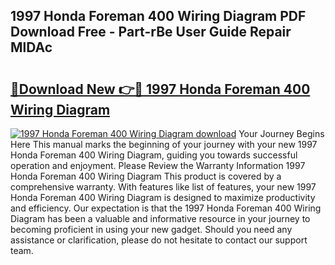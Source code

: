 ## 1997 Honda Foreman 400 Wiring Diagram PDF Download Free - Part-rBe User Guide Repair MlDAc

# <h2><a href="http://dfmdova.blite.top/?on=1997+Honda+Foreman+400+Wiring+Diagram">🔗Download New 👉🔴 1997 Honda Foreman 400 Wiring Diagram</a></h2>

[![1997 Honda Foreman 400 Wiring Diagram download](https://i.imgur.com/lujVjoI.png)](http://dfmdova.blite.top/?on=1997+Honda+Foreman+400+Wiring+Diagram)
Your Journey Begins Here This manual marks the beginning of your journey with your new 1997 Honda Foreman 400 Wiring Diagram, guiding you towards successful operation and enjoyment. Please Review the Warranty Information 1997 Honda Foreman 400 Wiring Diagram This product is covered by a comprehensive warranty. With features like list of features, your new 1997 Honda Foreman 400 Wiring Diagram is designed to maximize productivity and efficiency. Our expectation is that the 1997 Honda Foreman 400 Wiring Diagram has been a valuable and informative resource in your journey to becoming proficient in using your new gadget. Should you need any assistance or clarification, please do not hesitate to contact our support team.

